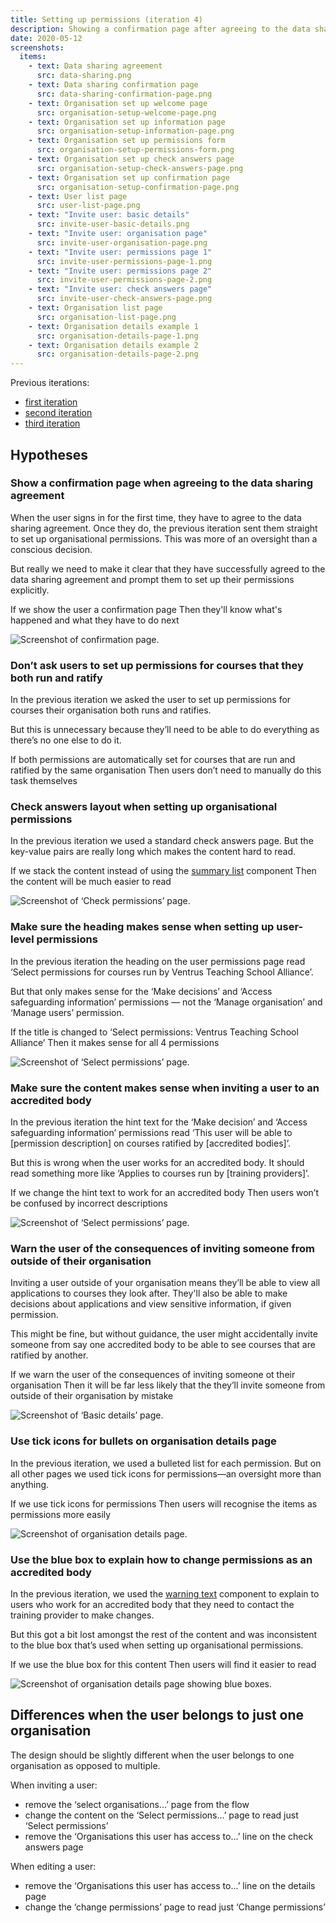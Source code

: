 ```yaml
---
title: Setting up permissions (iteration 4)
description: Showing a confirmation page after agreeing to the data sharing agreement, not asking users to setup permissions when they both run and ratify their courses, explaining the consequences of inviting someone from outside the organisation and various other content improvements.
date: 2020-05-12
screenshots:
  items:
    - text: Data sharing agreement
      src: data-sharing.png
    - text: Data sharing confirmation page
      src: data-sharing-confirmation-page.png
    - text: Organisation set up welcome page
      src: organisation-setup-welcome-page.png
    - text: Organisation set up information page
      src: organisation-setup-information-page.png
    - text: Organisation set up permissions form
      src: organisation-setup-permissions-form.png
    - text: Organisation set up check answers page
      src: organisation-setup-check-answers-page.png
    - text: Organisation set up confirmation page
      src: organisation-setup-confirmation-page.png
    - text: User list page
      src: user-list-page.png
    - text: "Invite user: basic details"
      src: invite-user-basic-details.png
    - text: "Invite user: organisation page"
      src: invite-user-organisation-page.png
    - text: "Invite user: permissions page 1"
      src: invite-user-permissions-page-1.png
    - text: "Invite user: permissions page 2"
      src: invite-user-permissions-page-2.png
    - text: "Invite user: check answers page"
      src: invite-user-check-answers-page.png
    - text: Organisation list page
      src: organisation-list-page.png
    - text: Organisation details example 1
      src: organisation-details-page-1.png
    - text: Organisation details example 2
      src: organisation-details-page-2.png
---
```


Previous iterations:

- [first iteration](/manage-teacher-training-applications/setting-up-permissions)
- [second iteration](/manage-teacher-training-applications/setting-up-permissions-iteration-2)
- [third iteration](/manage-teacher-training-applications/setting-up-permissions-iteration-3)

## Hypotheses

### Show a confirmation page when agreeing to the data sharing agreement

When the user signs in for the first time, they have to agree to the data sharing agreement. Once they do, the previous iteration sent them straight to set up organisational permissions. This was more of an oversight than a conscious decision.

But really we need to make it clear that they have successfully agreed to the data sharing agreement and prompt them to set up their permissions explicitly.

If we show the user a confirmation page
Then they'll know what's happened and what they have to do next

![Screenshot of confirmation page.](data-sharing-confirmation-page.png)

### Don’t ask users to set up permissions for courses that they both run and ratify

In the previous iteration we asked the user to set up permissions for courses their organisation both runs and ratifies.

But this is unnecessary because they’ll need to be able to do everything as there’s no one else to do it.

If both permissions are automatically set for courses that are run and ratified by the same organisation
Then users don’t need to manually do this task themselves

### Check answers layout when setting up organisational permissions

In the previous iteration we used a standard check answers page. But the key-value pairs are really long which makes the content hard to read.

If we stack the content instead of using the [summary list](https://design-system.service.gov.uk/components/summary-list/) component
Then the content will be much easier to read

![Screenshot of ‘Check permissions’ page.](organisation-setup-check-answers-page.png)

### Make sure the heading makes sense when setting up user-level permissions

In the previous iteration the heading on the user permissions page read ‘Select permissions for courses run by Ventrus Teaching School Alliance’.

But that only makes sense for the ‘Make decisions’ and ‘Access safeguarding information’ permissions — not the ‘Manage organisation’ and ‘Manage users’ permission.

If the title is changed to ‘Select permissions: Ventrus Teaching School Alliance’
Then it makes sense for all 4 permissions

![Screenshot of ‘Select permissions’ page.](invite-user-permissions-page-2.png)

### Make sure the content makes sense when inviting a user to an accredited body

In the previous iteration the hint text for the ‘Make decision’ and ‘Access safeguarding information’ permissions read ‘This user will be able to [permission description] on courses ratified by [accredited bodies]’.

But this is wrong when the user works for an accredited body. It should read something more like ‘Applies to courses run by [training providers]’.

If we change the hint text to work for an accredited body
Then users won’t be confused by incorrect descriptions

![Screenshot of ‘Select permissions’ page.](invite-user-permissions-page-1.png)

### Warn the user of the consequences of inviting someone from outside of their organisation

Inviting a user outside of your organisation means they’ll be able to view all applications to courses they look after. They'll also be able to make decisions about applications and view sensitive information, if given permission.

This might be fine, but without guidance, the user might accidentally invite someone from say one accredited body to be able to see courses that are ratified by another.

If we warn the user of the consequences of inviting someone ot their organisation
Then it will be far less likely that the they’ll invite someone from outside of their organisation by mistake

![Screenshot of ‘Basic details’ page.](invite-warning.png)

### Use tick icons for bullets on organisation details page

In the previous iteration, we used a bulleted list for each permission. But on all other pages we used tick icons for permissions—an oversight more than anything.

If we use tick icons for permissions
Then users will recognise the items as permissions more easily

![Screenshot of organisation details page.](organisation-details-page-2.png)

### Use the blue box to explain how to change permissions as an accredited body

In the previous iteration, we used the [warning text](https://design-system.service.gov.uk/components/warning-text/) component to explain to users who work for an accredited body that they need to contact the training provider to make changes.

But this got a bit lost amongst the rest of the content and was inconsistent to the blue box that’s used when setting up organisational permissions.

If we use the blue box for this content
Then users will find it easier to read

![Screenshot of organisation details page showing blue boxes.](organisation-details-page-1.png)

## Differences when the user belongs to just one organisation

The design should be slightly different when the user belongs to one organisation as opposed to multiple.

When inviting a user:

- remove the ‘select organisations...’ page from the flow
- change the content on the ‘Select permissions...’ page to read just ‘Select permissions’
- remove the ‘Organisations this user has access to...’ line on the check answers page

When editing a user:

- remove the ‘Organisations this user has access to...’ line on the details page
- change the ‘change permissions’ page to read just ‘Change permissions’
